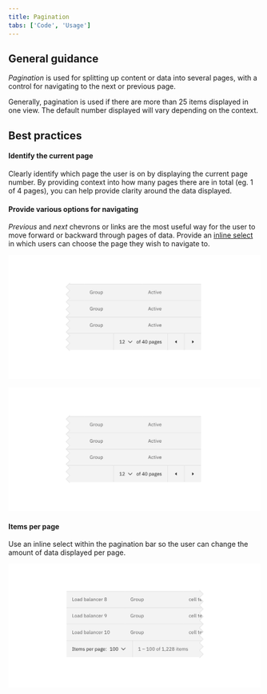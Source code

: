 ```yaml
---
title: Pagination
tabs: ['Code', 'Usage']
---
```


## General guidance

_Pagination_ is used for splitting up content or data into several pages, with a control for navigating to the next or previous page.

Generally, pagination is used if there are more than 25 items displayed in one view. The default number displayed will vary depending on the context.

## Best practices

#### Identify the current page

Clearly identify which page the user is on by displaying the current page number. By providing context into how many pages there are in total (eg. 1 of 4 pages), you can help provide clarity around the data displayed.

#### Provide various options for navigating

_Previous_ and _next_ chevrons or links are the most useful way for the user to move forward or backward through pages of data. Provide an [inline select](/components/select) in which users can choose the page they wish to navigate to.

<ImageComponent cols="8">

![Example of pagination controls on data table](images/pagination-usage-1.png)

</ImageComponent>

<ImageComponent cols="8">

![Example of pagination controls on data table](images/pagination-usage-1.png)

</ImageComponent>

#### Items per page

Use an inline select within the pagination bar so the user can change the amount of data displayed per page.

<ImageComponent cols="8">

![Example of items per page on data table](images/pagination-usage-2.png)

</ImageComponent>